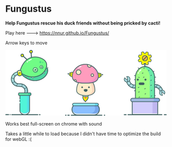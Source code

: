 # Fungustus
**Help Fungustus rescue his duck friends without being pricked by cacti!**

Play here ---> https://nnur.github.io/Fungustus/

Arrow keys to move

![fungustus](./plants.png?raw=true "plants")

Works best full-screen on chrome with sound

Takes a little while to load because I didn't have time to optimize the build for webGL :(
